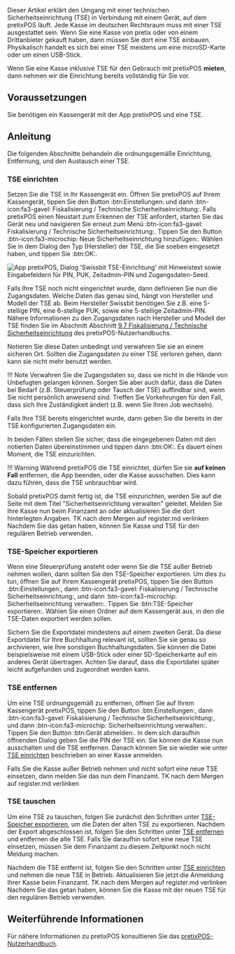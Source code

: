 Dieser Artikel erklärt den Umgang mit einer technischen Sicherheitseinrichtung (TSE) in Verbindung mit einem Gerät, auf dem pretixPOS läuft. 
Jede Kasse im deutschen Rechtsraum muss mit einer TSE ausgestattet sein. 
Wenn Sie eine Kasse von pretix oder von einem Drittanbieter gekauft haben, dann müssen Sie dort eine TSE einbauen. 
Physikalisch handelt es sich bei einer TSE meistens um eine microSD-Karte oder um einen USB-Stick. 

Wenn Sie eine Kasse inklusive TSE für den Gebrauch mit pretixPOS **mieten**, dann nehmen wir die Einrichtung bereits vollständig für Sie vor. 

## Voraussetzungen 

Sie benötigen ein Kassengerät mit der App pretixPOS und eine TSE. 

## Anleitung 

Die folgenden Abschnitte behandeln die ordnungsgemäße Einrichtung, Entfernung, und den Austausch einer TSE.

### TSE einrichten

Setzen Sie die TSE in Ihr Kassengerät ein. 
Öffnen Sie pretixPOS auf Ihrem Kassengerät, tippen Sie den Button :btn:Einstellungen: und dann :btn-icon:fa3-gavel: Fiskalisierung / Technische Sicherheitseinrichtung:. 
Falls pretixPOS einen Neustart zum Erkennen der TSE anfordert, starten Sie das Gerät neu und navigieren Sie erneut zum Menü :btn-icon:fa3-gavel: Fiskalisierung / Technische Sicherheitseinrichtung:. 
Tippen Sie den Button :btn-icon:fa3-microchip: Neue Sicherheitseinrichtung hinzufügen:. 
Wählen Sie in dem Dialog den Typ (Hersteller) der TSE, die Sie soeben eingesetzt haben, und tippen Sie :btn:OK:. 

![App pretixPOS, Dialog 'Swissbit TSE-Einrichtung' mit Hinweistext sowie Eingabefeldern für PIN, PUK, Zeitadmin-PIN und Zugangsdaten-Seed.](../../assets/screens/pos/einrichtung-swissbit.png "Swissbit TSE-Einrichtung")

Falls Ihre TSE noch nicht eingerichtet wurde, dann definieren Sie nun die Zugangsdaten. 
Welche Daten das genau sind, hängt von Hersteller und Modell der TSE ab. 
Beim Hersteller Swissbit benötigen Sie z.B. eine 5-stellige PIN, eine 6-stellige PUK, sowie eine 5-stellige Zeitadmin-PIN. 
Nähere Informationen zu den Zugangsdaten nach Hersteller und Modell der TSE finden Sie im Abschnitt Abschnitt [9.7 Fiskalisierung / Technische Sicherheitseinrichtung](https://download.pretix.eu/pretixpos.pdf#section.9.7) des pretixPOS-Nutzerhandbuchs. 

Notieren Sie diese Daten unbedingt und verwahren Sie sie an einem sicheren Ort. 
Sollten die Zugangsdaten zu einer TSE verloren gehen, dann kann sie nicht mehr benutzt werden. 

!!! Note 
    Verwahren Sie die Zugangsdaten so, dass sie nicht in die Hände von Unbefugten gelangen können. 
    Sorgen Sie aber auch dafür, dass die Daten bei Bedarf (z.B. Steuerprüfung oder Tausch der TSE) auffindbar sind, wenn Sie nicht persönlich anwesend sind. 
    Treffen Sie Vorkehrungen für den Fall, dass sich Ihre Zuständigkeit ändert (z.B. wenn Sie Ihren Job wechseln). 

Falls Ihre TSE bereits eingerichtet wurde, dann geben Sie die bereits in der TSE konfigurierten Zugangsdaten ein. 

In beiden Fällen stellen Sie sicher, dass die eingegebenen Daten mit den notierten Daten übereinstimmen und tippen dann :btn:OK:. 
Es dauert einen Moment, die TSE einzurichten. 

!!! Warning 
    Während pretixPOS die TSE einrichtet, dürfen Sie sie **auf keinen Fall** entfernen, die App beenden, oder die Kasse ausschalten. 
    Dies kann dazu führen, dass die TSE unbrauchbar wird. 

Sobald pretixPOS damit fertig ist, die TSE einzurichten, werden Sie auf die Seite mit dem Titel "Sicherheitseinrichtung verwalten" geleitet. 
Melden Sie Ihre Kasse nun beim Finanzamt an oder aktualisieren Sie die dort hinterlegten Angaben. 
TK nach dem Mergen auf register.md verlinken
Nachdem Sie das getan haben, können Sie Kasse und TSE für den regulären Betrieb verwenden. 

### TSE-Speicher exportieren 

Wenn eine Steuerprüfung ansteht oder wenn Sie die TSE außer Betrieb nehmen wollen, dann sollten Sie den TSE-Speicher exportieren. 
Um dies zu tun, öffnen Sie auf Ihrem Kassengerät pretixPOS, tippen Sie den Button :btn:Einstellungen:, dann :btn-icon:fa3-gavel: Fiskalisierung / Technische Sicherheitseinrichtung:, und dann :btn-icon:fa3-microchip: Sicherheitseinrichtung verwalten:. 
Tippen Sie :btn:TSE-Speicher exportieren:.
Wählen Sie einen Ordner auf dem Kassengerät aus, in den die TSE-Daten exportiert werden sollen.

Sichern Sie die Exportdatei mindestens auf einem zweiten Gerät. 
Da diese Exportdatei für Ihre Buchhaltung relevant ist, sollten Sie sie genau so archivieren, wie Ihre sonstigen Buchhaltungsdaten. 
Sie können die Datei beispielsweise mit einem USB-Stick oder einer SD-Speicherkarte auf ein anderes Gerät übertragen. 
Achten Sie darauf, dass die Exportdatei später leicht aufgefunden und zugeordnet werden kann. 

### TSE entfernen

Um eine TSE ordnungsgemäß zu entfernen, öffnen Sie auf Ihrem Kassengerät pretixPOS, tippen Sie den Button :btn:Einstellungen:, dann :btn-icon:fa3-gavel: Fiskalisierung / Technische Sicherheitseinrichtung:, und dann :btn-icon:fa3-microchip: Sicherheitseinrichtung verwalten:. 
Tippen Sie den Button :btn:Gerät abmelden:. 
In dem sich daraufhin öffnenden Dialog geben Sie die PIN der TSE ein. 
Sie können die Kasse nun ausschalten und die TSE entfernen. 
Danach können Sie sie wieder wie unter [TSE einrichten](tse.md#tse-einrichten) beschrieben an einer Kasse anmelden. 

Falls Sie die Kasse außer Betrieb nehmen und nicht sofort eine neue TSE einsetzen, dann melden Sie das nun dem Finanzamt. 
TK nach dem Mergen auf register.md verlinken

### TSE tauschen

Um eine TSE zu tauschen, folgen Sie zunächst den Schritten unter [TSE-Speicher exportieren](tse.md#tse-speicher-exportieren), um die Daten der alten TSE zu exportieren. 
Nachdem der Export abgeschlossen ist, folgen Sie den Schritten unter [TSE entfernen](tse.md#tse-entfernen) und entfernen die alte TSE. 
Falls Sie daraufhin sofort eine neue TSE einsetzen, müssen Sie dem Finanzamt zu diesem Zeitpunkt noch nicht Meldung machen. 

Nachdem die TSE entfernt ist, folgen Sie den Schritten unter [TSE einrichten](tse.md#tse-einrichten) und nehmen die neue TSE in Betrieb. 
Aktualisieren Sie jetzt die Anmeldung Ihrer Kasse beim Finanzamt. 
TK nach dem Mergen auf register.md verlinken
Nachdem Sie das getan haben, können Sie die Kasse mit der neuen TSE für den regulären Betrieb verwenden. 

## Weiterführende Informationen 

Für nähere Informationen zu pretixPOS konsultieren Sie das [pretixPOS-Nutzerhandbuch](https://download.pretix.eu/pretixpos.pdf). 